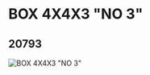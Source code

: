 # BOX 4X4X3 "NO 3"
## 20793
![BOX 4X4X3 "NO 3"](https://lc-www-live-s.legocdn.com/media/bricks/5/2/6109017.jpg)